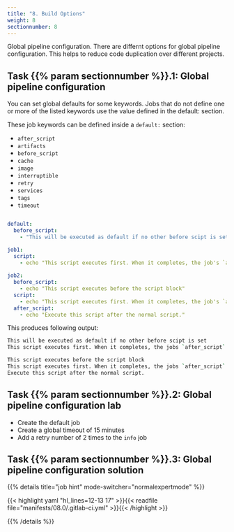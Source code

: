 ```yaml
---
title: "8. Build Options"
weight: 8
sectionnumber: 8
---
```


Global pipeline configuration.
There are differnt options for global pipeline configuration. This helps to reduce code duplication over different projects.


## Task {{% param sectionnumber %}}.1: Global pipeline configuration

You can set global defaults for some keywords. Jobs that do not define one or more of the listed keywords use the value defined in the default: section.

These job keywords can be defined inside a `default:` section:

* `after_script`
* `artifacts`
* `before_script`
* `cache`
* `image`
* `interruptible`
* `retry`
* `services`
* `tags`
* `timeout`

```yaml

default:
  before_script:
    - "This will be executed as default if no other before scipt is set"

job1:
  script:
    - echo "This script executes first. When it completes, the job's `after_script` executes."
  
job2:
  before_script:
    - echo "This script executes before the script block"
  script:
    - echo "This script executes first. When it completes, the job's `after_script` executes."
  after_script:
    - echo "Execute this script after the normal script."
```

This produces following output:

```bash
This will be executed as default if no other before scipt is set
This script executes first. When it completes, the jobs `after_script` executes.

This script executes before the script block
This script executes first. When it completes, the jobs `after_script` executes.
Execute this script after the normal script.
```


## Task {{% param sectionnumber %}}.2: Global pipeline configuration lab

* Create the default job
* Create a global timeout of 15 minutes
* Add a retry number of 2 times to the `info` job


## Task {{% param sectionnumber %}}.3: Global pipeline configuration solution

{{% details title="job hint" mode-switcher="normalexpertmode" %}}

{{< highlight yaml "hl_lines=12-13 17" >}}{{< readfile file="manifests/08.0/.gitlab-ci.yml" >}}{{< /highlight >}}

{{% /details %}}


<!-- TODO 


-->

